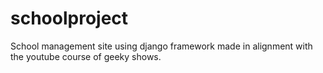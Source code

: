 # schoolproject
 School management site using django framework made in alignment with the youtube course of geeky shows.
